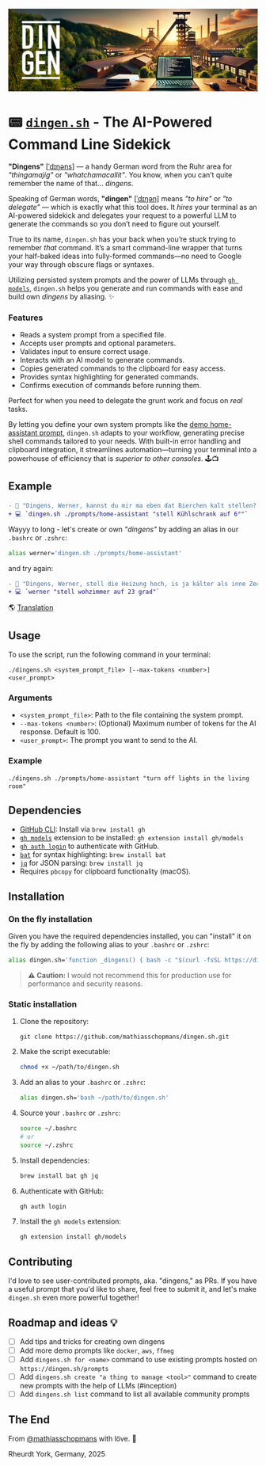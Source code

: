 ![](./www/dingen.sh-banner.png)

# 📟 [`dingen.sh`](https://dingen.sh) - The AI-Powered Command Line Sidekick

**"Dingens"** [[ˈdɪŋəns](https://de.wiktionary.org/wiki/Dingens)] — a handy German word from the Ruhr area for _"thingamajig"_ or _"whatchamacallit"_. You know, when you can’t quite remember the name of that... _dingens_.

Speaking of German words, **"dingen"** [[ˈdɪŋən]](https://de.wiktionary.org/wiki/dingen) means _"to hire"_ or _"to delegate"_ — which is exactly what this tool does. It _hires_ your terminal as an AI-powered sidekick and delegates your request to a powerful LLM to generate the commands so you don’t need to figure out yourself.

True to its name, `dingen.sh` has your back when you’re stuck trying to remember _that_ command. It’s a smart command-line wrapper that turns your half-baked ideas into fully-formed commands—no need to Google your way through obscure flags or syntaxes.

Utilizing persisted system prompts and the power of LLMs through [`gh models`](https://github.com/github/gh-models), `dingen.sh` helps you generate and run commands with ease and build own _dingens_ by aliasing. ✨

### Features

- Reads a system prompt from a specified file.
- Accepts user prompts and optional parameters.
- Validates input to ensure correct usage.
- Interacts with an AI model to generate commands.
- Copies generated commands to the clipboard for easy access.
- Provides syntax highlighting for generated commands.
- Confirms execution of commands before running them.

Perfect for when you need to delegate the grunt work and focus on _real_ tasks.

By letting you define your own system prompts like the [demo home-assistant prompt](./prompts/home-assistant), `dingen.sh` adapts to your workflow, generating precise shell commands tailored to your needs. With built-in error handling and clipboard integration, it streamlines automation—turning your terminal into a powerhouse of efficiency that is _superior to other consoles_. 🕹️📺

## Example

```diff
- 💭 "Dingens, Werner, kannst du mir ma eben dat Bierchen kalt stellen? 🍻"
+ 💻 `dingen.sh ./prompts/home-assistant "stell Kühlschrank auf 6°"`
```

Wayyy to long - let's create or own _"dingens"_ by adding an alias in our `.bashrc` or `.zshrc`:
```bash
alias werner='dingen.sh ./prompts/home-assistant'
``` 

 and try again:

```diff
- 💭 "Dingens, Werner, stell die Heizung hoch, is ja kälter als inne Zeche hier!"
+ 💻 `werner "stell wohzimmer auf 23 grad"`
```

🌎 [Translation](https://chatgpt.com/share/67bc15f5-1e88-8011-b0ed-b856aee5568d)


## Usage

To use the script, run the following command in your terminal:

```
./dingens.sh <system_prompt_file> [--max-tokens <number>] <user_prompt>
```

### Arguments

- `<system_prompt_file>`: Path to the file containing the system prompt.
- `--max-tokens <number>`: (Optional) Maximum number of tokens for the AI response. Default is 100.
- `<user_prompt>`: The prompt you want to send to the AI.

### Example

```
./dingens.sh ./prompts/home-assistant "turn off lights in the living room"
```

## Dependencies

- [GitHub CLI](https://cli.github.com/): Install via `brew install gh`
- [`gh models`](https://github.com/github/gh-models) extension to be installed: `gh extension install gh/models`
- [`gh auth login`](https://cli.github.com/manual/gh_auth_login) to authenticate with GitHub.
- [`bat`](https://github.com/sharkdp/bat) for syntax highlighting: `brew install bat`
- [`jq`](https://stedolan.github.io/jq/) for JSON parsing: `brew install jq`
- Requires `pbcopy` for clipboard functionality (macOS).

## Installation

### On the fly installation

Given you have the required dependencies installed, you can "install" it on the fly by adding the following alias to your `.bashrc` or `.zshrc`:

```bash
alias dingen.sh='function _dingens() { bash -c "$(curl -fsSL https://dingen.sh/script)" -- "$@"; }; _dingens'
```

> **⚠️ Caution:** I would not recommend this for production use for performance and security reasons.

### Static installation

1. Clone the repository:
   ```
   git clone https://github.com/mathiasschopmans/dingen.sh.git
   ```
2. Make the script executable:
   ```bash
   chmod +x ~/path/to/dingen.sh
   ```
3. Add an alias to your `.bashrc` or `.zshrc`:
   ```bash
   alias dingen.sh='bash ~/path/to/dingen.sh'
   ```
4. Source your `.bashrc` or `.zshrc`:
   ```bash
   source ~/.bashrc
   # or
   source ~/.zshrc
   ```
5. Install dependencies:
   ```bash
   brew install bat gh jq
   ```
6. Authenticate with GitHub:
   ```bash
   gh auth login
   ```
7. Install the `gh models` extension:
   ```bash
   gh extension install gh/models
   ```

## Contributing

I'd love to see user-contributed prompts, aka. "dingens," as PRs. 
If you have a useful prompt that you'd like to share, feel free to submit it, and let's make `dingen.sh` even more powerful together!

## Roadmap and ideas :bulb:

- [ ] Add tips and tricks for creating own dingens
- [ ] Add more demo prompts like `docker`, `aws`, `ffmeg`
- [ ] Add `dingens.sh for <name>` command to use existing prompts hosted on `https://dingen.sh/prompts`
- [ ] Add `dingens.sh create "a thing to manage <tool>"` command to create new prompts with the help of LLMs (#inception)
- [ ] Add `dingens.sh list` command to list all available community prompts

## The End

From [@mathiasschopmans](https://github.com/mathiasschopmans) with löve. 💌

Rheurdt York, Germany, 2025

